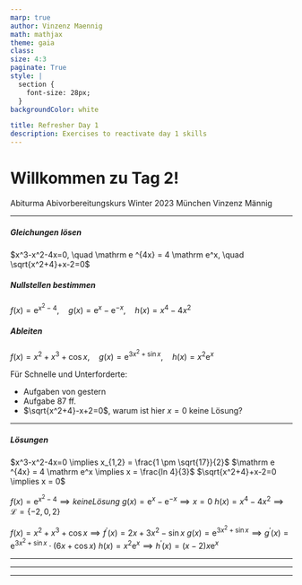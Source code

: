```yaml
---
marp: true
author: Vinzenz Maennig
math: mathjax
theme: gaia
class: 
size: 4:3
paginate: True
style: |
  section {
    font-size: 28px;
  }
backgroundColor: white

title: Refresher Day 1
description: Exercises to reactivate day 1 skills
---
```

# Willkommen zu Tag 2!
Abiturma Abivorbereitungskurs
Winter 2023 München
Vinzenz Männig

---
<!--header: Wiederholung Tag 1-->
<!--footer: Abiturma Abivorbereitungskurs | Winter 2023 München | Vinzenz Männig-->

##### Gleichungen lösen
$x^3-x^2-4x=0, \quad \mathrm e ^{4x} = 4 \mathrm e^x, \quad \sqrt{x^2+4}+x-2=0$

##### Nullstellen bestimmen
$f(x) = \mathrm e ^{x^2-4}, \quad g(x) = \mathrm e ^x - \mathrm e ^{-x}, \quad h(x) = x^4-4x^2$

##### Ableiten
$f(x) = x^2+x^3+\cos x, \quad g(x) = \mathrm e ^{3x^2+\sin x}, \quad h(x) = x^2 \mathrm e ^x$

Für Schnelle und Unterforderte:
- Aufgaben von gestern
- Aufgabe 87 ff.
- $\sqrt{x^2+4}-x+2=0$, warum ist hier $x=0$ keine Lösung?

---
##### Lösungen
$x^3-x^2-4x=0 \implies x_{1,2} = \frac{1 \pm \sqrt{17}}{2}$
$\mathrm e ^{4x} = 4 \mathrm e^x \implies x = \frac{ln 4}{3}$
$\sqrt{x^2+4}+x-2=0 \implies x = 0$

$f(x) = \mathrm e ^{x^2-4} \implies keine Lösung$
$g(x) = \mathrm e ^x - \mathrm e ^{-x} \implies x = 0$
$h(x) = x^4-4x^2 \implies \mathcal{L} = \{-2,0,2\}$

$f(x) = x^2+x^3+\cos x \implies f^\prime (x) = 2x + 3x^2 - \sin x$
$g(x) = \mathrm e ^{3x^2+\sin x} \implies g^\prime (x) = \mathrm e ^{3x^2+\sin x} \cdot (6x + \cos x)$
$h(x) = x^2 \mathrm e ^x \implies h^\prime (x) = (x-2)x \mathrm e ^x$

---

---

---